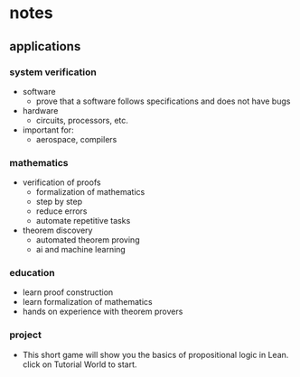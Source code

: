 # notes

## applications

### system verification

- software
  - prove that a software follows specifications and does not have bugs
- hardware
  - circuits, processors, etc.
- important for:
  - aerospace, compilers

### mathematics

- verification of proofs
  - formalization of mathematics
  - step by step
  - reduce errors
  - automate repetitive tasks
- theorem discovery
  - automated theorem proving
  - ai and machine learning

### education

- learn proof construction
- learn formalization of mathematics
- hands on experience with theorem provers

### project
- This short game will show you the basics of propositional logic in Lean.
click on Tutorial World to start.